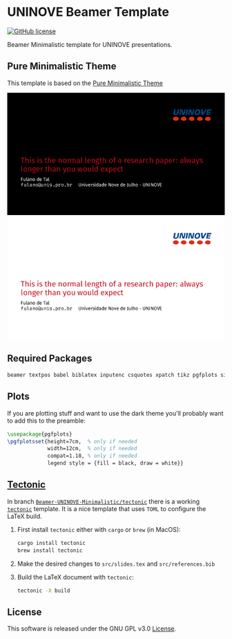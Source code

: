 # UNINOVE Beamer Template
[![GitHub license](https://badgen.net/github/license/kai-tub/latex_beamer_pure_minimalistic/)](https://github.com/kai-tub/latex_beamer_pure_minimalistic/blob/master/LICENSE)

Beamer Minimalistic template for UNINOVE presentations.

## Pure Minimalistic Theme

This template is based on the [Pure Minimalistic Theme](https://github.com/kai-tub/latex-beamer-pure-minimalistic)

![demo-black](demo_black.png)
![demo-white](demo_white.png)

## Required Packages

```bash
beamer textpos babel biblatex inputenc csquotes xpatch tikz pgfplots silence appendixnumberbeamer fira fontaxes mwe noto
```

## Plots

If you are plotting stuff and want to use the dark theme you'll probably want to add this to the preamble:

```latex
\usepackage{pgfplots}
\pgfplotsset{height=7cm,  % only if needed
             width=12cm,  % only if needed
             compat=1.18, % only if needed
             legend style = {fill = black, draw = white}}
```

## [Tectonic](https://tectonic-typesetting.github.io/)

In branch [`Beamer-UNINOVE-Minimalistic/tectonic`](https://github.com/LabCidades/Beamer-UNINOVE-Minimalistic/tree/tectonic) there is a working [`tectonic`](https://tectonic-typesetting.github.io/) template.
It is a nice template that uses `TOML` to configure the LaTeX build.

1. First install `tectonic` either with `cargo` or `brew` (in MacOS):
    
    ```bash
    cargo install tectonic
    brew install tectonic
    ```
    
2. Make the desired changes to `src/slides.tex` and `src/references.bib`

3. Build the LaTeX document with `tectonic`:

    ```bash
    tectonic -X build
    ```

## License
This software is released under the GNU GPL v3.0
[License](LICENSE).
